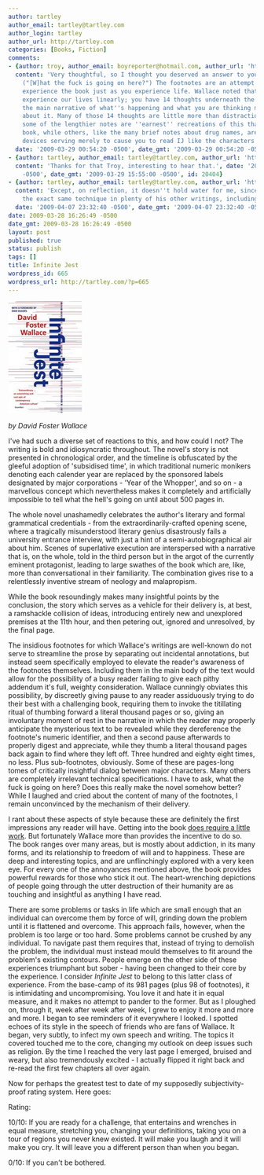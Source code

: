 ```yaml
---
author: tartley
author_email: tartley@tartley.com
author_login: tartley
author_url: http://tartley.com
categories: [Books, Fiction]
comments:
- {author: troy, author_email: boyreporter@hotmail.com, author_url: 'http://kindewords.blogspot.com',
  content: 'Very thoughtful, so I thought you deserved an answer to your question.
    ("[W]hat the fuck is going on here?") The footnotes are an attempt to make you
    experience the book just as you experience life. Wallace noted that we do not
    experience our lives linearly; you have 14 thoughts underneath the surface of
    the main narrative of what''s happening and what you are thinking most directly
    about it. Many of those 14 thoughts are little more than distractions. I think
    some of the lengthier notes are ''earnest'' recreations of this that advance the
    book, while others, like the many brief notes about drug names, are pure distractions,
    devices serving merely to cause you to read IJ like the characters live it.',
  date: '2009-03-29 00:54:20 -0500', date_gmt: '2009-03-29 00:54:20 -0500', id: 20398}
- {author: tartley, author_email: tartley@tartley.com, author_url: 'http://tartley.com',
  content: 'Thanks for that Troy, interesting to hear that.', date: '2009-03-29 15:55:00
    -0500', date_gmt: '2009-03-29 15:55:00 -0500', id: 20404}
- {author: tartley, author_email: tartley@tartley.com, author_url: 'http://tartley.com',
  content: 'Except, on reflection, it doesn''t hold water for me, since Wallace uses
    the exact same technique in plenty of his other writings, including non-fiction.',
  date: '2009-04-07 23:32:40 -0500', date_gmt: '2009-04-07 23:32:40 -0500', id: 20500}
date: 2009-03-28 16:26:49 -0500
date_gmt: 2009-03-28 16:26:49 -0500
layout: post
published: true
status: publish
tags: []
title: Infinite Jest
wordpress_id: 665
wordpress_url: http://tartley.com/?p=665
---
```


![Inifinite Jest](/assets/2009/02/infinitejest.jpg)

*by David Foster Wallace*

I've had such a diverse set of reactions to this, and how could I not?
The writing is bold and idiosyncratic throughout. The novel's story is
not presented in chronological order, and the timeline is obfuscated by
the gleeful adoption of 'subsidised time', in which traditional numeric
monikers denoting each calender year are replaced by the sponsored
labels designated by major corporations - 'Year of the Whopper', and so
on - a marvellous concept which nevertheless makes it completely and
artificially impossible to tell what the hell's going on until about 500
pages in.

The whole novel unashamedly celebrates the author's literary and formal
grammatical credentials - from the extraordinarily-crafted opening
scene, where a tragically misunderstood literary genius disastrously
fails a university entrance interview, with just a hint of a
semi-autobiographical air about him. Scenes of superlative execution are
interspersed with a narrative that is, on the whole, told in the third
person but in the argot of the currently eminent protagonist, leading to
large swathes of the book which are, like, more than conversational in
their familiarity. The combination gives rise to a relentlessly
inventive stream of neology and malapropism.

While the book resoundingly makes many insightful points by the
conclusion, the story which serves as a vehicle for their delivery is,
at best, a ramshackle collision of ideas, introducing entirely new and
unexplored premises at the 11th hour, and then petering out, ignored and
unresolved, by the final page.

The insidious footnotes for which Wallace's writings are well-known do
not serve to streamline the prose by separating out incidental
annotations, but instead seem specifically employed to elevate the
reader's awareness of the footnotes themselves. Including them in the
main body of the text would allow for the possibility of a busy reader
failing to give each pithy addendum it's full, weighty consideration.
Wallace cunningly obviates this possibility, by discreetly giving pause
to any reader assiduously trying to do their best with a challenging
book, requiring them to invoke the titillating ritual of thumbing
forward a literal thousand pages or so, giving an involuntary moment of
rest in the narrative in which the reader may properly anticipate the
mysterious text to be revealed while they dereference the footnote's
numeric identifier, and then a second pause afterwards to properly
digest and appreciate, while they thumb a literal thousand pages back
again to find where they left off. Three hundred and eighty eight times,
no less. Plus sub-footnotes, obviously. Some of these are pages-long
tomes of critically insightful dialog between major characters. Many
others are completely irrelevant technical specifications. I have to
ask, what the fuck is going on here? Does this really make the novel
somehow better? While I laughed and cried about the content of many of
the footnotes, I remain unconvinced by the mechanism of their delivery.

I rant about these aspects of style because these are definitely the
first impressions any reader will have. Getting into the book [does
require a little
work](http://kottke.org/09/03/growing-sentences-with-david-foster-wallace).
But fortunately Wallace more than provides the incentive to do so. The
book ranges over many areas, but is mostly about addiction, in its many
forms, and its relationship to freedom of will and to happiness. These
are deep and interesting topics, and are unflinchingly explored with a
very keen eye. For every one of the annoyances mentioned above, the book
provides powerful rewards for those who stick it out. The
heart-wrenching depictions of people going through the utter destruction
of their humanity are as touching and insightful as anything I have
read.

There are some problems or tasks in life which are small enough that an
individual can overcome them by force of will, grinding down the problem
until it is flattened and overcome. This approach fails, however, when
the problem is too large or too hard. Some problems cannot be crushed by
any individual. To navigate past them requires that, instead of trying
to demolish the problem, the individual must instead mould themselves to
fit around the problem's existing contours. People emerge on the other
side of these experiences triumphant but sober - having been changed to
their core by the experience. I consider *Infinite Jest* to belong to
this latter class of experience. From the base-camp of its 981 pages
(plus 98 of footnotes), it is intimidating and uncompromising. You love
it and hate it in equal measure, and it makes no attempt to pander to
the former. But as I ploughed on, through it, week after week after
week, I grew to enjoy it more and more and more. I began to see
reminders of it everywhere I looked. I spotted echoes of its style in
the speech of friends who are fans of Wallace. It began, very subtly, to
infect my own speech and writing. The topics it covered touched me to
the core, changing my outlook on deep issues such as religion. By the
time I reached the very last page I emerged, bruised and weary, but also
tremendously excited - I actually flipped it right back and re-read the
first few chapters all over again.

Now for perhaps the greatest test to date of my supposedly
subjectivity-proof rating system. Here goes:

Rating:

10/10: If you are ready for a challenge, that entertains and wrenches in
equal measure, stretching you, changing your definitions, taking you on
a tour of regions you never knew existed. It will make you laugh and it
will make you cry. It will leave you a different person than when you
began.

0/10: If you can't be bothered.
